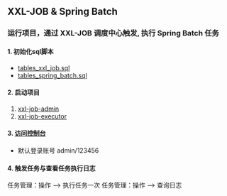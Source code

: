 ## XXL-JOB & Spring Batch

### 运行项目，通过 XXL-JOB 调度中心触发, 执行 Spring Batch 任务

#### 1. 初始化sql脚本

- [tables_xxl_job.sql](doc/db/tables_xxl_job.sql)
- [tables_spring_batch.sql](doc/db/tables_spring_batch.sql)

#### 2. 启动项目

1. [xxl-job-admin](xxl-job-admin/src/main/java/com/xxl/job/admin/XxlJobAdminApplication.java)
2. [xxl-job-executor](xxl-job-executor/src/main/java/com/xxl/job/executor/XxlJobExecutorApplication.java)

#### 3. [访问控制台](http://127.0.0.1:8080/xxl-job-admin/jobinfo)
- 默认登录账号 admin/123456

#### 4. 触发任务与查看任务执行日志
任务管理：操作 --> 执行任务一次
任务管理：操作 --> 查询日志
